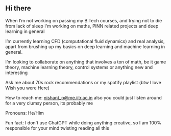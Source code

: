 ## Hi there 
When I’m not working on passing my B.Tech courses, and trying not to die from lack of sleep I'm working on maths, PINN related projects and deep learning in general

I’m currently learning CFD (computational fluid dynamics) and real analysis, apart from brushing up my basics on deep learning and machine learning in general.

I’m looking to collaborate on anything that involves a ton of math, be it game theory, machine learning theory, control systems or anything new and interesting

Ask me about 70s rock recommendations or my spotify playlist (btw I love Wish you were Here)

How to reach me: nishant_p@me.iitr.ac.in
also you could just listen around for a very clumsy person, its probably me

Pronouns: He/Him

Fun fact: I don't use ChatGPT while doing anything creative, so I am 100% responsible for your mind twisting reading all this

